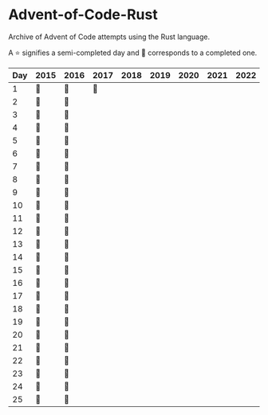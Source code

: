 # Advent-of-Code-Rust
Archive of Advent of Code attempts using the Rust language.

 A :star: signifies a semi-completed day and :star2: corresponds to a completed one.

| Day | 2015    | 2016    | 2017    | 2018    | 2019    | 2020    | 2021    | 2022    | 2023    |
|-----|---------|---------|---------|---------|---------|---------|---------|---------|---------|
| 1   | :star2: | :star2: | :star2: |         |         |         |         |         |         |
| 2   | :star2: | :star2: |         |         |         |         |         |         |         |
| 3   | :star2: | :star2: |         |         |         |         |         |         |         |
| 4   | :star2: | :star2: |         |         |         |         |         |         |         |
| 5   | :star2: | :star2: |         |         |         |         |         |         |         |
| 6   | :star2: | :star2: |         |         |         |         |         |         |         |
| 7   | :star2: | :star2: |         |         |         |         |         |         |         |
| 8   | :star2: | :star2: |         |         |         |         |         |         |         |
| 9   | :star2: | :star2: |         |         |         |         |         |         |         |
| 10  | :star2: | :star2: |         |         |         |         |         |         |         |
| 11  | :star2: | :star2: |         |         |         |         |         |         |         |
| 12  | :star2: | :star2: |         |         |         |         |         |         |         |
| 13  | :star2: | :star2: |         |         |         |         |         |         |         |
| 14  | :star2: | :star2: |         |         |         |         |         |         |         |
| 15  | :star2: | :star2: |         |         |         |         |         |         |         |
| 16  | :star2: | :star2: |         |         |         |         |         |         |         |
| 17  | :star2: | :star2: |         |         |         |         |         |         |         |
| 18  | :star2: | :star2: |         |         |         |         |         |         |         |
| 19  | :star2: | :star2: |         |         |         |         |         |         |         |
| 20  | :star2: | :star2: |         |         |         |         |         |         |         |
| 21  | :star2: | :star2: |         |         |         |         |         |         |         |
| 22  | :star2: | :star2: |         |         |         |         |         |         |         |
| 23  | :star2: | :star2: |         |         |         |         |         |         |         |
| 24  | :star2: | :star2: |         |         |         |         |         |         |         |
| 25  | :star2: | :star2: |         |         |         |         |         |         |         |
